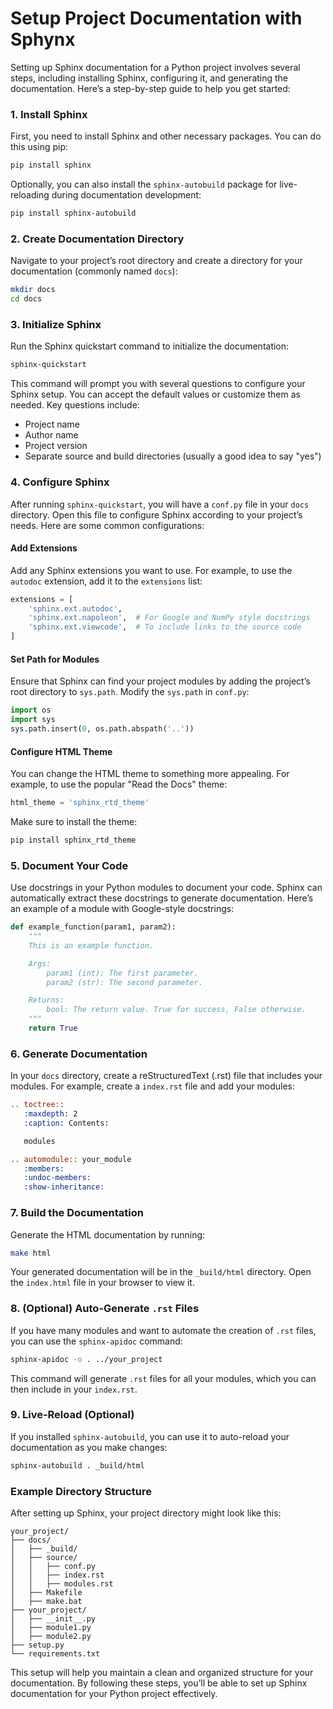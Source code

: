 # Setup Project Documentation with Sphynx

Setting up Sphinx documentation for a Python project involves several steps, including installing Sphinx, configuring it, and generating the documentation. Here’s a step-by-step guide to help you get started:

### 1. Install Sphinx
First, you need to install Sphinx and other necessary packages. You can do this using pip:

```sh
pip install sphinx
```

Optionally, you can also install the `sphinx-autobuild` package for live-reloading during documentation development:

```sh
pip install sphinx-autobuild
```

### 2. Create Documentation Directory
Navigate to your project’s root directory and create a directory for your documentation (commonly named `docs`):

```sh
mkdir docs
cd docs
```

### 3. Initialize Sphinx
Run the Sphinx quickstart command to initialize the documentation:

```sh
sphinx-quickstart
```

This command will prompt you with several questions to configure your Sphinx setup. You can accept the default values or customize them as needed. Key questions include:

- Project name
- Author name
- Project version
- Separate source and build directories (usually a good idea to say "yes")

### 4. Configure Sphinx
After running `sphinx-quickstart`, you will have a `conf.py` file in your `docs` directory. Open this file to configure Sphinx according to your project’s needs. Here are some common configurations:

#### Add Extensions
Add any Sphinx extensions you want to use. For example, to use the `autodoc` extension, add it to the `extensions` list:

```python
extensions = [
    'sphinx.ext.autodoc',
    'sphinx.ext.napoleon',  # For Google and NumPy style docstrings
    'sphinx.ext.viewcode',  # To include links to the source code
]
```

#### Set Path for Modules
Ensure that Sphinx can find your project modules by adding the project’s root directory to `sys.path`. Modify the `sys.path` in `conf.py`:

```python
import os
import sys
sys.path.insert(0, os.path.abspath('..'))
```

#### Configure HTML Theme
You can change the HTML theme to something more appealing. For example, to use the popular "Read the Docs" theme:

```python
html_theme = 'sphinx_rtd_theme'
```

Make sure to install the theme:

```sh
pip install sphinx_rtd_theme
```

### 5. Document Your Code
Use docstrings in your Python modules to document your code. Sphinx can automatically extract these docstrings to generate documentation. Here’s an example of a module with Google-style docstrings:

```python
def example_function(param1, param2):
    """
    This is an example function.

    Args:
        param1 (int): The first parameter.
        param2 (str): The second parameter.

    Returns:
        bool: The return value. True for success, False otherwise.
    """
    return True
```

### 6. Generate Documentation
In your `docs` directory, create a reStructuredText (.rst) file that includes your modules. For example, create a `index.rst` file and add your modules:

```rst
.. toctree::
   :maxdepth: 2
   :caption: Contents:

   modules

.. automodule:: your_module
   :members:
   :undoc-members:
   :show-inheritance:
```

### 7. Build the Documentation
Generate the HTML documentation by running:

```sh
make html
```

Your generated documentation will be in the `_build/html` directory. Open the `index.html` file in your browser to view it.

### 8. (Optional) Auto-Generate `.rst` Files
If you have many modules and want to automate the creation of `.rst` files, you can use the `sphinx-apidoc` command:

```sh
sphinx-apidoc -o . ../your_project
```

This command will generate `.rst` files for all your modules, which you can then include in your `index.rst`.

### 9. Live-Reload (Optional)
If you installed `sphinx-autobuild`, you can use it to auto-reload your documentation as you make changes:

```sh
sphinx-autobuild . _build/html
```

### Example Directory Structure
After setting up Sphinx, your project directory might look like this:

```
your_project/
├── docs/
│   ├── _build/
│   ├── source/
│   │   ├── conf.py
│   │   ├── index.rst
│   │   ├── modules.rst
│   ├── Makefile
│   ├── make.bat
├── your_project/
│   ├── __init__.py
│   ├── module1.py
│   ├── module2.py
├── setup.py
└── requirements.txt
```

This setup will help you maintain a clean and organized structure for your documentation. By following these steps, you’ll be able to set up Sphinx documentation for your Python project effectively.

